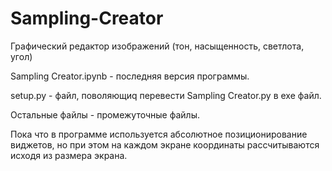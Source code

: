 # Sampling-Creator
<p>Графический редактор изображений (тон, насыщенность, светлота, угол)</p>
<p>Sampling Creator.ipynb - последняя версия программы.</p>
<p>setup.py - файл, поволяющиq перевести Sampling Creator.py в exe файл.</p>
<p>Остальные файлы - промежуточные файлы.</p>
<p>Пока что в программе используется абсолютное позиционирование виджетов, но при этом на каждом экране координаты рассчитываются исходя из размера экрана.</p>
